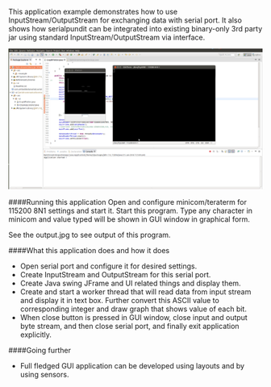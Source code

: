 This application example demonstrates how to use InputStream/OutputStream for exchanging data with 
serial port. It also shows how serialpundit can be integrated into existing binary-only 3rd party
jar using standard InputStream/OutputStream via interface.

!["serial communication in java"](output.png?raw=true "serial communication in java")

####Running this application
Open and configure minicom/teraterm for 115200 8N1 settings and start it. Start this program. Type 
any character in minicom and value typed will be shown in GUI window in graphical form. 
   
See the output.jpg to see output of this program.
   
####What this application does and how it does
- Open serial port and configure it for desired settings.
- Create InputStream and OutputStream for this serial port.
- Create Java swing JFrame and UI related things and display them.
- Create and start a worker thread that will read data from input stream and display it in text 
box. Further convert this ASCII value to corresponding integer and draw graph that shows value 
of each bit.
- When close button is pressed in GUI window, close input and output byte stream, and then close 
serial port, and finally exit application explicitly.
	  
####Going further
- Full fledged GUI application can be developed using layouts and by using sensors.
   
